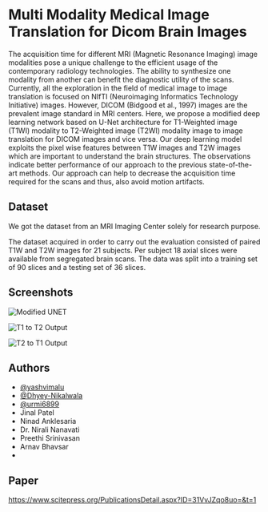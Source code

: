
# Multi Modality Medical Image Translation for Dicom Brain Images


The acquisition time for different MRI (Magnetic Resonance Imaging) image modalities pose a unique challenge to the efficient usage of the contemporary radiology technologies. The ability to synthesize one modality
from another can benefit the diagnostic utility of the scans. Currently, all the exploration in the field of medical image to image translation is focused on NIfTI (Neuroimaging Informatics Technology Initiative) images.
However, DICOM (Bidgood et al., 1997) images are the prevalent image standard in MRI centers. Here,
we propose a modified deep learning network based on U-Net architecture for T1-Weighted image (T1WI)
modality to T2-Weighted image (T2WI) modality image to image translation for DICOM images and vice
versa. Our deep learning model exploits the pixel wise features between T1W images and T2W images which
are important to understand the brain structures. The observations indicate better performance of our approach
to the previous state-of-the-art methods. Our approach can help to decrease the acquisition time required for
the scans and thus, also avoid motion artifacts.





## Dataset

We got the dataset from an MRI Imaging Center solely for research purpose.

The dataset acquired in order to carry out the evaluation consisted of paired T1W and T2W images for
21 subjects. Per subject 18 axial slices were available
from segregated brain scans. The data was split into a
training set of 90 slices and a testing set of 36 slices.


## Screenshots

![Modified UNET ](https://github.com/yashvimalu/Medical-Image-Translation-Brain-MRI-Dicom-Images/blob/main/Final%20Unet.png)

![T1 to T2 Output ](https://github.com/yashvimalu/Medical-Image-Translation-Brain-MRI-Dicom-Images/blob/main/T1%20to%20T2.jpg)

![T2 to T1 Output ](https://github.com/yashvimalu/Medical-Image-Translation-Brain-MRI-Dicom-Images/blob/main/T2%20to%20T1.jpg)


## Authors

- [@yashvimalu](https://github.com/yashvimalu)
- [@Dhyey-Nikalwala](https://github.com/Dhyey-Nikalwala)
- [@urmi6899](https://github.com/urmi6899)
- Jinal Patel
- Ninad Anklesaria
- Dr. Nirali Nanavati
- Preethi Srinivasan
-  Arnav Bhavsar
-  
## Paper

https://www.scitepress.org/PublicationsDetail.aspx?ID=31VvJZqo8uo=&t=1
